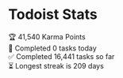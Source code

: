 
# Todoist Stats

<!-- TODO-IST:START -->
🏆  41,540 Karma Points           
🌸  Completed 0 tasks today           
✅  Completed 16,441 tasks so far           
⏳  Longest streak is 209 days
<!-- TODO-IST:END -->
